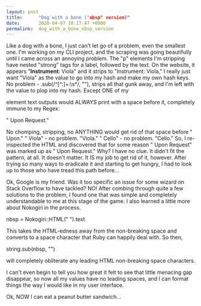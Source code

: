 ```yaml
---
layout: post
title:      "Dog with a bone ("nbsp" version)"
date:       2020-04-07 18:17:47 +0000
permalink:  dog_with_a_bone_nbsp_version
---
```



Like a dog with a bone, I just can't let go of a problem, even the smallest one.  I'm working on my CLI project, and the scraping was going beautifully until I came across an annoying problem.  The "p" elements I'm stripping have nested "strong" tags for a label, followed  by the text.  On the website, it appears "**Instrument**: Viola" and it strips to "Instrument: Viola,"   I really just want "Viola" as the value to go into my hash and make my own hash keys.  No problem - .sub(/^[^:]+:\s*/, ""), strips all that gunk away, and I'm left with the value to plop into my hash.  Except  ONE of my <p> element text outputs would ALWAYS print with a space before it, completely immune to my Regex:  

" Upon Request."

No chomping, stripping, no ANYTHING would get rid of that space before " Upon."  " Viola" - no problem.  "Viola." " Cello" - no problem.  "Cello." So, I re-inspected the HTML and discovered that for some reason " Upon Request" was marked up as "&nbsp;Upon Request."  Why?  I have no clue. It didn't fit the pattern, at all.  It doesn't matter.  It IS my job to get rid of it, however.  After trying so many ways to eradicate it and starting to get hungry, I had to look up to those who have tread this path before...

Ok, Google is my friend.  Was it too specific an issue for some wizard on Stack Overflow to have tackled? NO!  After combing through quite a few solutions to the problem, I found one that was simple and completely understandable to me at this stage of the game.  I also learned a little more about Nokogiri in the process.

nbsp = Nokogiri::HTML("&nbsp;").text

This takes the HTML-edness away from the non-breaking space and converts to a space character that Ruby can happily deal with. So then,

string.sub(nbsp, "")

will completely obliterate any leading HTML non-breaking space characters.

I can't even begin to tell you how great it felt to see that little menacing gap disappear, so now all my values have no leading spaces, and I can format things the way I would like in my user interface.

Ok, NOW I can eat a peanut butter sandwich...






